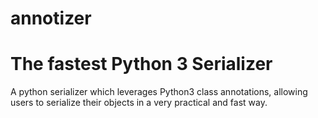 # annotizer
# The fastest Python 3 Serializer

A python serializer which leverages Python3 class annotations, allowing users to serialize their objects in a very practical and fast way.
